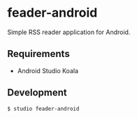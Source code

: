 # feader-android

Simple RSS reader application for Android.

## Requirements

- Android Studio Koala

## Development

```
$ studio feader-android
```
